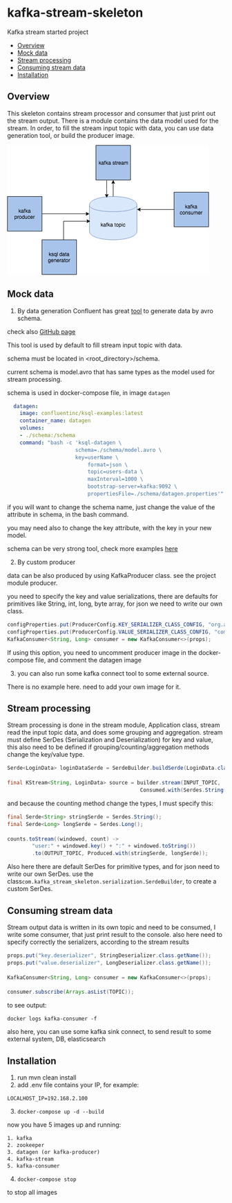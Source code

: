 # kafka-stream-skeleton

<p>Kafka stream started project</p>
<ul>
  <li><a href="#Overview">Overview</a></li>
  <li><a href="#Mock-data">Mock data</a></li>
  <li><a href="#Stream-processing">Stream processing</a></li>
  <li><a href="#Consuming-stream-data">Consuming stream data</a></li>
  <li><a href="#Installation">Installation</a></li>
</ul>

## Overview

This skeleton contains stream processor and consumer that just print out the stream output.
There is a module contains the data model used for the stream.
In order, to fill the stream input topic with data, you can use data generation tool, or build the producer image.

![Full flow](kafka-skeleton.png)

## Mock data

1. By data generation
Confluent has great [tool](https://docs.confluent.io/current/ksql/docs/tutorials/generate-custom-test-data.html) to generate data by avro schema.

check also [GitHub page](https://github.com/confluentinc/ksql/tree/master/ksql-examples)

This tool is used by default to fill stream input topic with data.

schema must be located in <root_directory>/schema.

current schema is model.avro that has same types as the model used for stream processing.

schema is used in docker-compose file, in image `datagen`

```yaml
  datagen:
    image: confluentinc/ksql-examples:latest
    container_name: datagen
    volumes:
    - ./schema:/schema
    command: "bash -c 'ksql-datagen \
                      schema=./schema/model.avro \
                      key=userName \
                          format=json \
                          topic=users-data \
                          maxInterval=1000 \
                          bootstrap-server=kafka:9092 \
                          propertiesFile=./schema/datagen.properties'"
```

if you will want to change the schema name, just change the value of the attribute in schema, in the bash command.

you may need also to change the key attribute, with the key in your new model.

schema can be very strong tool, check more examples [here](https://github.com/confluentinc/ksql/tree/master/ksql-examples)  
 
2. By custom producer

data can be also produced  by using KafkaProducer class. see the project module producer.

you need to specify the key and value serializations, there are defaults for primitives like String, int, long, byte array, for json we need to write our own class. 

```java
configProperties.put(ProducerConfig.KEY_SERIALIZER_CLASS_CONFIG, "org.apache.kafka.common.serialization.StringSerializer");
configProperties.put(ProducerConfig.VALUE_SERIALIZER_CLASS_CONFIG, "com.kafka_stream_skeleton.producer.serialization.JsonPOJOSerializer");
KafkaConsumer<String, Long> consumer = new KafkaConsumer<>(props);
```
If using this option, you need to uncomment producer image in the docker-compose file, and comment the datagen image

3. you can also run some kafka connect tool to some external source.
 
There is no example here. need to add your own image for it.

## Stream processing

Stream processing is done in the stream module, Application class, stream read the input topic data, and does some grouping and aggregation.
stream must define SerDes (Serialization and Deserialization) for key and value, this also need to be defined if grouping/counting/aggregation methods change the key/value type.

```java
Serde<LoginData> loginDataSerde = SerdeBuilder.buildSerde(LoginData.class);

final KStream<String, LoginData> source = builder.stream(INPUT_TOPIC, 
                                           Consumed.with(Serdes.String(), loginDataSerde));

```

and because the counting method change the types, I must specify this:
```java
final Serde<String> stringSerde = Serdes.String();
final Serde<Long> longSerde = Serdes.Long();

counts.toStream((windowed, count) ->
        "user:" + windowed.key() + ":" + windowed.toString())
        .to(OUTPUT_TOPIC, Produced.with(stringSerde, longSerde));
```

Also here there are default SerDes for primitive types, and for json need to write our own SerDes.
use the class`com.kafka_stream_skeleton.serialization.SerdeBuilder`, to create a custom SerDes.

## Consuming stream data

Stream output data is written in its own topic and need to be consumed, I write some consumer, that just print result to the console.
also here need to specify correctly the serializers, according to the stream results
```java
props.put("key.deserializer", StringDeserializer.class.getName());
props.put("value.deserializer", LongDeserializer.class.getName());
    
KafkaConsumer<String, Long> consumer = new KafkaConsumer<>(props);
    
consumer.subscribe(Arrays.asList(TOPIC));
```

to see output:
```
docker logs kafka-consumer -f
```

also here, you can use some kafka sink connect, to send result to some external system, DB, elasticsearch

## Installation

1. run mvn clean install
2. add .env file contains your IP, for example:
```properties
LOCALHOST_IP=192.168.2.100
```
3. `docker-compose up -d --build`

now you have 5 images up and running:

    1. kafka
    2. zookeeper
    3. datagen (or kafka-producer)
    4. kafka-stream
    5. kafka-consumer

4. `docker-compose stop `

to stop all images